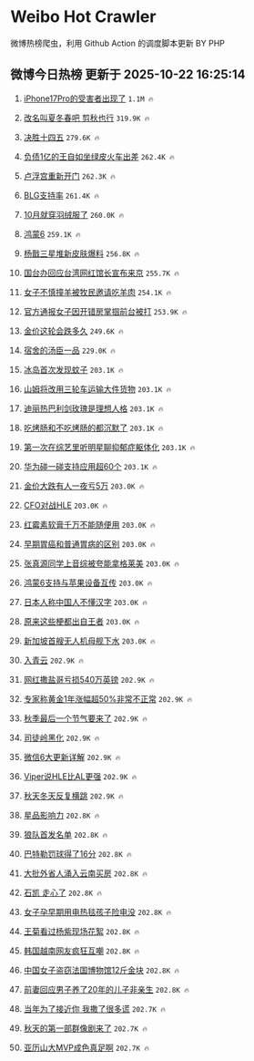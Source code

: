 # Weibo Hot Crawler 



微博热榜爬虫，利用 Github Action 的调度脚本更新 BY PHP 


## 微博今日热榜 更新于 2025-10-22 16:25:14 
1. [iPhone17Pro的受害者出现了](https://s.weibo.com/weibo?q=iPhone17Pro%E7%9A%84%E5%8F%97%E5%AE%B3%E8%80%85%E5%87%BA%E7%8E%B0%E4%BA%86&t=31&band_rank=1&Refer=top) `1.1M 🔥` 

1. [改名叫夏冬春吧 剪秋也行](https://s.weibo.com/weibo?q=%E6%94%B9%E5%90%8D%E5%8F%AB%E5%A4%8F%E5%86%AC%E6%98%A5%E5%90%A7%20%E5%89%AA%E7%A7%8B%E4%B9%9F%E8%A1%8C&t=31&band_rank=2&Refer=top) `319.9K 🔥` 

1. [决胜十四五](https://s.weibo.com/weibo?q=%23%E5%86%B3%E8%83%9C%E5%8D%81%E5%9B%9B%E4%BA%94%23&t=31&band_rank=3&Refer=top) `279.6K 🔥` 

1. [负债1亿的王自如坐绿皮火车出差](https://s.weibo.com/weibo?q=%23%E8%B4%9F%E5%80%BA1%E4%BA%BF%E7%9A%84%E7%8E%8B%E8%87%AA%E5%A6%82%E5%9D%90%E7%BB%BF%E7%9A%AE%E7%81%AB%E8%BD%A6%E5%87%BA%E5%B7%AE%23&t=31&band_rank=4&Refer=top) `262.4K 🔥` 

1. [卢浮宫重新开门](https://s.weibo.com/weibo?q=%23%E5%8D%A2%E6%B5%AE%E5%AE%AB%E9%87%8D%E6%96%B0%E5%BC%80%E9%97%A8%23&t=31&band_rank=5&Refer=top) `262.3K 🔥` 

1. [BLG支持率](https://s.weibo.com/weibo?q=BLG%E6%94%AF%E6%8C%81%E7%8E%87&t=31&band_rank=6&Refer=top) `261.4K 🔥` 

1. [10月就穿羽绒服了](https://s.weibo.com/weibo?q=%2310%E6%9C%88%E5%B0%B1%E7%A9%BF%E7%BE%BD%E7%BB%92%E6%9C%8D%E4%BA%86%23&t=31&band_rank=7&Refer=top) `260.0K 🔥` 

1. [鸿蒙6](https://s.weibo.com/weibo?q=%E9%B8%BF%E8%92%996&t=31&band_rank=8&Refer=top) `259.1K 🔥` 

1. [杨戬三星堆新皮肤爆料](https://s.weibo.com/weibo?q=%23%E6%9D%A8%E6%88%AC%E4%B8%89%E6%98%9F%E5%A0%86%E6%96%B0%E7%9A%AE%E8%82%A4%E7%88%86%E6%96%99%23&t=31&band_rank=9&Refer=top) `256.8K 🔥` 

1. [国台办回应台湾网红馆长宣布来京](https://s.weibo.com/weibo?q=%23%E5%9B%BD%E5%8F%B0%E5%8A%9E%E5%9B%9E%E5%BA%94%E5%8F%B0%E6%B9%BE%E7%BD%91%E7%BA%A2%E9%A6%86%E9%95%BF%E5%AE%A3%E5%B8%83%E6%9D%A5%E4%BA%AC%23&t=31&band_rank=10&Refer=top) `255.7K 🔥` 

1. [女子不慎撞羊被牧民邀请吃羊肉](https://s.weibo.com/weibo?q=%23%E5%A5%B3%E5%AD%90%E4%B8%8D%E6%85%8E%E6%92%9E%E7%BE%8A%E8%A2%AB%E7%89%A7%E6%B0%91%E9%82%80%E8%AF%B7%E5%90%83%E7%BE%8A%E8%82%89%23&t=31&band_rank=11&Refer=top) `254.1K 🔥` 

1. [官方通报女子因开错房掌掴前台被打](https://s.weibo.com/weibo?q=%23%E5%AE%98%E6%96%B9%E9%80%9A%E6%8A%A5%E5%A5%B3%E5%AD%90%E5%9B%A0%E5%BC%80%E9%94%99%E6%88%BF%E6%8E%8C%E6%8E%B4%E5%89%8D%E5%8F%B0%E8%A2%AB%E6%89%93%23&t=31&band_rank=12&Refer=top) `253.9K 🔥` 

1. [金价这轮会跌多久](https://s.weibo.com/weibo?q=%23%E9%87%91%E4%BB%B7%E8%BF%99%E8%BD%AE%E4%BC%9A%E8%B7%8C%E5%A4%9A%E4%B9%85%23&t=31&band_rank=13&Refer=top) `249.6K 🔥` 

1. [宿舍的汤臣一品](https://s.weibo.com/weibo?q=%E5%AE%BF%E8%88%8D%E7%9A%84%E6%B1%A4%E8%87%A3%E4%B8%80%E5%93%81&t=31&band_rank=14&Refer=top) `229.0K 🔥` 

1. [冰岛首次发现蚊子](https://s.weibo.com/weibo?q=%23%E5%86%B0%E5%B2%9B%E9%A6%96%E6%AC%A1%E5%8F%91%E7%8E%B0%E8%9A%8A%E5%AD%90%23&t=31&band_rank=15&Refer=top) `203.1K 🔥` 

1. [山姆将改用三轮车运输大件货物](https://s.weibo.com/weibo?q=%23%E5%B1%B1%E5%A7%86%E5%B0%86%E6%94%B9%E7%94%A8%E4%B8%89%E8%BD%AE%E8%BD%A6%E8%BF%90%E8%BE%93%E5%A4%A7%E4%BB%B6%E8%B4%A7%E7%89%A9%23&t=31&band_rank=16&Refer=top) `203.1K 🔥` 

1. [迪丽热巴利剑玫瑰是理想人格](https://s.weibo.com/weibo?q=%E8%BF%AA%E4%B8%BD%E7%83%AD%E5%B7%B4%E5%88%A9%E5%89%91%E7%8E%AB%E7%91%B0%E6%98%AF%E7%90%86%E6%83%B3%E4%BA%BA%E6%A0%BC&t=31&band_rank=17&Refer=top) `203.1K 🔥` 

1. [吃烤肠和不吃烤肠的都沉默了](https://s.weibo.com/weibo?q=%E5%90%83%E7%83%A4%E8%82%A0%E5%92%8C%E4%B8%8D%E5%90%83%E7%83%A4%E8%82%A0%E7%9A%84%E9%83%BD%E6%B2%89%E9%BB%98%E4%BA%86&t=31&band_rank=18&Refer=top) `203.1K 🔥` 

1. [第一次在综艺里听明星聊抑郁症躯体化](https://s.weibo.com/weibo?q=%E7%AC%AC%E4%B8%80%E6%AC%A1%E5%9C%A8%E7%BB%BC%E8%89%BA%E9%87%8C%E5%90%AC%E6%98%8E%E6%98%9F%E8%81%8A%E6%8A%91%E9%83%81%E7%97%87%E8%BA%AF%E4%BD%93%E5%8C%96&t=31&band_rank=19&Refer=top) `203.1K 🔥` 

1. [华为碰一碰支持应用超60个](https://s.weibo.com/weibo?q=%23%E5%8D%8E%E4%B8%BA%E7%A2%B0%E4%B8%80%E7%A2%B0%E6%94%AF%E6%8C%81%E5%BA%94%E7%94%A8%E8%B6%8560%E4%B8%AA%23&t=31&band_rank=20&Refer=top) `203.1K 🔥` 

1. [金价大跌有人一夜亏5万](https://s.weibo.com/weibo?q=%23%E9%87%91%E4%BB%B7%E5%A4%A7%E8%B7%8C%E6%9C%89%E4%BA%BA%E4%B8%80%E5%A4%9C%E4%BA%8F5%E4%B8%87%23&t=31&band_rank=21&Refer=top) `203.0K 🔥` 

1. [CFO对战HLE](https://s.weibo.com/weibo?q=%23CFO%E5%AF%B9%E6%88%98HLE%23&t=31&band_rank=22&Refer=top) `203.0K 🔥` 

1. [红霉素软膏千万不能随便用](https://s.weibo.com/weibo?q=%E7%BA%A2%E9%9C%89%E7%B4%A0%E8%BD%AF%E8%86%8F%E5%8D%83%E4%B8%87%E4%B8%8D%E8%83%BD%E9%9A%8F%E4%BE%BF%E7%94%A8&t=31&band_rank=23&Refer=top) `203.0K 🔥` 

1. [早期胃癌和普通胃病的区别](https://s.weibo.com/weibo?q=%E6%97%A9%E6%9C%9F%E8%83%83%E7%99%8C%E5%92%8C%E6%99%AE%E9%80%9A%E8%83%83%E7%97%85%E7%9A%84%E5%8C%BA%E5%88%AB&t=31&band_rank=24&Refer=top) `203.0K 🔥` 

1. [张真源同学上音综被夸能拿格莱美](https://s.weibo.com/weibo?q=%E5%BC%A0%E7%9C%9F%E6%BA%90%E5%90%8C%E5%AD%A6%E4%B8%8A%E9%9F%B3%E7%BB%BC%E8%A2%AB%E5%A4%B8%E8%83%BD%E6%8B%BF%E6%A0%BC%E8%8E%B1%E7%BE%8E&t=31&band_rank=25&Refer=top) `203.0K 🔥` 

1. [鸿蒙6支持与苹果设备互传](https://s.weibo.com/weibo?q=%23%E9%B8%BF%E8%92%996%E6%94%AF%E6%8C%81%E4%B8%8E%E8%8B%B9%E6%9E%9C%E8%AE%BE%E5%A4%87%E4%BA%92%E4%BC%A0%23&t=31&band_rank=26&Refer=top) `203.0K 🔥` 

1. [日本人称中国人不懂汉字](https://s.weibo.com/weibo?q=%E6%97%A5%E6%9C%AC%E4%BA%BA%E7%A7%B0%E4%B8%AD%E5%9B%BD%E4%BA%BA%E4%B8%8D%E6%87%82%E6%B1%89%E5%AD%97&t=31&band_rank=27&Refer=top) `203.0K 🔥` 

1. [原来这些梗都出自王者](https://s.weibo.com/weibo?q=%23%E5%8E%9F%E6%9D%A5%E8%BF%99%E4%BA%9B%E6%A2%97%E9%83%BD%E5%87%BA%E8%87%AA%E7%8E%8B%E8%80%85%23&t=31&band_rank=28&Refer=top) `203.0K 🔥` 

1. [新加坡首艘无人机母舰下水](https://s.weibo.com/weibo?q=%23%E6%96%B0%E5%8A%A0%E5%9D%A1%E9%A6%96%E8%89%98%E6%97%A0%E4%BA%BA%E6%9C%BA%E6%AF%8D%E8%88%B0%E4%B8%8B%E6%B0%B4%23&t=31&band_rank=29&Refer=top) `203.0K 🔥` 

1. [入青云](https://s.weibo.com/weibo?q=%E5%85%A5%E9%9D%92%E4%BA%91&t=31&band_rank=30&Refer=top) `202.9K 🔥` 

1. [网红撒盐哥亏损540万英镑](https://s.weibo.com/weibo?q=%E7%BD%91%E7%BA%A2%E6%92%92%E7%9B%90%E5%93%A5%E4%BA%8F%E6%8D%9F540%E4%B8%87%E8%8B%B1%E9%95%91&t=31&band_rank=31&Refer=top) `202.9K 🔥` 

1. [专家称黄金1年涨幅超50%非常不正常](https://s.weibo.com/weibo?q=%23%E4%B8%93%E5%AE%B6%E7%A7%B0%E9%BB%84%E9%87%911%E5%B9%B4%E6%B6%A8%E5%B9%85%E8%B6%8550%25%E9%9D%9E%E5%B8%B8%E4%B8%8D%E6%AD%A3%E5%B8%B8%23&t=31&band_rank=32&Refer=top) `202.9K 🔥` 

1. [秋季最后一个节气要来了](https://s.weibo.com/weibo?q=%23%E7%A7%8B%E5%AD%A3%E6%9C%80%E5%90%8E%E4%B8%80%E4%B8%AA%E8%8A%82%E6%B0%94%E8%A6%81%E6%9D%A5%E4%BA%86%23&t=31&band_rank=33&Refer=top) `202.9K 🔥` 

1. [司徒岭黑化](https://s.weibo.com/weibo?q=%E5%8F%B8%E5%BE%92%E5%B2%AD%E9%BB%91%E5%8C%96&t=31&band_rank=34&Refer=top) `202.9K 🔥` 

1. [微信6大更新详解](https://s.weibo.com/weibo?q=%23%E5%BE%AE%E4%BF%A16%E5%A4%A7%E6%9B%B4%E6%96%B0%E8%AF%A6%E8%A7%A3%23&t=31&band_rank=35&Refer=top) `202.9K 🔥` 

1. [Viper说HLE比AL更强](https://s.weibo.com/weibo?q=Viper%E8%AF%B4HLE%E6%AF%94AL%E6%9B%B4%E5%BC%BA&t=31&band_rank=36&Refer=top) `202.9K 🔥` 

1. [秋天冬天反复横跳](https://s.weibo.com/weibo?q=%23%E7%A7%8B%E5%A4%A9%E5%86%AC%E5%A4%A9%E5%8F%8D%E5%A4%8D%E6%A8%AA%E8%B7%B3%23&t=31&band_rank=37&Refer=top) `202.9K 🔥` 

1. [星品影响力](https://s.weibo.com/weibo?q=%E6%98%9F%E5%93%81%E5%BD%B1%E5%93%8D%E5%8A%9B&t=31&band_rank=38&Refer=top) `202.8K 🔥` 

1. [狼队首发名单](https://s.weibo.com/weibo?q=%23%E7%8B%BC%E9%98%9F%E9%A6%96%E5%8F%91%E5%90%8D%E5%8D%95%23&t=31&band_rank=39&Refer=top) `202.8K 🔥` 

1. [巴特勒罚球得了16分](https://s.weibo.com/weibo?q=%23%E5%B7%B4%E7%89%B9%E5%8B%92%E7%BD%9A%E7%90%83%E5%BE%97%E4%BA%8616%E5%88%86%23&t=31&band_rank=40&Refer=top) `202.8K 🔥` 

1. [大批外省人涌入云南买房](https://s.weibo.com/weibo?q=%23%E5%A4%A7%E6%89%B9%E5%A4%96%E7%9C%81%E4%BA%BA%E6%B6%8C%E5%85%A5%E4%BA%91%E5%8D%97%E4%B9%B0%E6%88%BF%23&t=31&band_rank=41&Refer=top) `202.8K 🔥` 

1. [石凯 走心了](https://s.weibo.com/weibo?q=%E7%9F%B3%E5%87%AF%20%E8%B5%B0%E5%BF%83%E4%BA%86&t=31&band_rank=42&Refer=top) `202.8K 🔥` 

1. [女子孕早期用电热毯孩子险电没](https://s.weibo.com/weibo?q=%23%E5%A5%B3%E5%AD%90%E5%AD%95%E6%97%A9%E6%9C%9F%E7%94%A8%E7%94%B5%E7%83%AD%E6%AF%AF%E5%AD%A9%E5%AD%90%E9%99%A9%E7%94%B5%E6%B2%A1%23&t=31&band_rank=43&Refer=top) `202.8K 🔥` 

1. [王菊看过杨紫现场花絮](https://s.weibo.com/weibo?q=%E7%8E%8B%E8%8F%8A%E7%9C%8B%E8%BF%87%E6%9D%A8%E7%B4%AB%E7%8E%B0%E5%9C%BA%E8%8A%B1%E7%B5%AE&t=31&band_rank=44&Refer=top) `202.8K 🔥` 

1. [韩国越南网友疯狂互嘲](https://s.weibo.com/weibo?q=%E9%9F%A9%E5%9B%BD%E8%B6%8A%E5%8D%97%E7%BD%91%E5%8F%8B%E7%96%AF%E7%8B%82%E4%BA%92%E5%98%B2&t=31&band_rank=45&Refer=top) `202.8K 🔥` 

1. [中国女子盗窃法国博物馆12斤金块](https://s.weibo.com/weibo?q=%23%E4%B8%AD%E5%9B%BD%E5%A5%B3%E5%AD%90%E7%9B%97%E7%AA%83%E6%B3%95%E5%9B%BD%E5%8D%9A%E7%89%A9%E9%A6%8612%E6%96%A4%E9%87%91%E5%9D%97%23&t=31&band_rank=46&Refer=top) `202.8K 🔥` 

1. [前妻回应男子养了20年的儿子非亲生](https://s.weibo.com/weibo?q=%23%E5%89%8D%E5%A6%BB%E5%9B%9E%E5%BA%94%E7%94%B7%E5%AD%90%E5%85%BB%E4%BA%8620%E5%B9%B4%E7%9A%84%E5%84%BF%E5%AD%90%E9%9D%9E%E4%BA%B2%E7%94%9F%23&t=31&band_rank=47&Refer=top) `202.8K 🔥` 

1. [当年为了接近你 我撒了很多谎](https://s.weibo.com/weibo?q=%E5%BD%93%E5%B9%B4%E4%B8%BA%E4%BA%86%E6%8E%A5%E8%BF%91%E4%BD%A0%20%E6%88%91%E6%92%92%E4%BA%86%E5%BE%88%E5%A4%9A%E8%B0%8E&t=31&band_rank=48&Refer=top) `202.7K 🔥` 

1. [秋天的第一部群像剧来了](https://s.weibo.com/weibo?q=%E7%A7%8B%E5%A4%A9%E7%9A%84%E7%AC%AC%E4%B8%80%E9%83%A8%E7%BE%A4%E5%83%8F%E5%89%A7%E6%9D%A5%E4%BA%86&t=31&band_rank=49&Refer=top) `202.7K 🔥` 

1. [亚历山大MVP成色真足啊](https://s.weibo.com/weibo?q=%23%E4%BA%9A%E5%8E%86%E5%B1%B1%E5%A4%A7MVP%E6%88%90%E8%89%B2%E7%9C%9F%E8%B6%B3%E5%95%8A%23&t=31&band_rank=50&Refer=top) `202.7K 🔥` 

